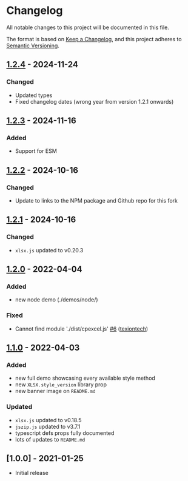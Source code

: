 <!-- markdownlint-disable MD024 -->

# Changelog

All notable changes to this project will be documented in this file.

The format is based on [Keep a Changelog](https://keepachangelog.com/en/1.1.0/),
and this project adheres to [Semantic Versioning](https://semver.org/spec/v2.0.0.html).

## [1.2.4] - 2024-11-24

### Changed

- Updated types
- Fixed changelog dates (wrong year from version 1.2.1 onwards)

## [1.2.3] - 2024-11-16

### Added

- Support for ESM

## [1.2.2] - 2024-10-16

### Changed

- Update to links to the NPM package and Github repo for this fork

## [1.2.1] - 2024-10-16

### Changed

- `xlsx.js` updated to v0.20.3

## [1.2.0] - 2022-04-04

### Added

- new node demo (./demos/node/)

### Fixed

- Cannot find module './dist/cpexcel.js' [\#6](https://github.com/gitbrent/xlsx-js-style/issues/6) ([texiontech](https://github.com/texiontech))

## [1.1.0] - 2022-04-03

### Added

- new full demo showcasing every available style method
- new `XLSX.style_version` library prop
- new banner image on `README.md`

### Updated

- `xlsx.js` updated to v0.18.5
- `jszip.js` updated to v3.7.1
- typescript defs props fully documented
- lots of updates to `README.md`

## [1.0.0] - 2021-01-25

- Initial release

[1.2.4]: https://github.com/redoper1/xlsx-js-style/compare/v1.2.3...v1.2.4
[1.2.3]: https://github.com/redoper1/xlsx-js-style/compare/v.1.2.2...v1.2.3
[1.2.2]: https://github.com/redoper1/xlsx-js-style/compare/v.1.2.1...v.1.2.2
[1.2.1]: https://github.com/redoper1/xlsx-js-style/compare/v1.2.0...v.1.2.1
[1.2.0]: https://github.com/redoper1/xlsx-js-style/compare/v1.1.0...v1.2.0
[1.1.0]: https://github.com/gitbrent/xlsx-js-style/releases/tag/v1.1.0

<!-- markdownlint-enable MD024 -->